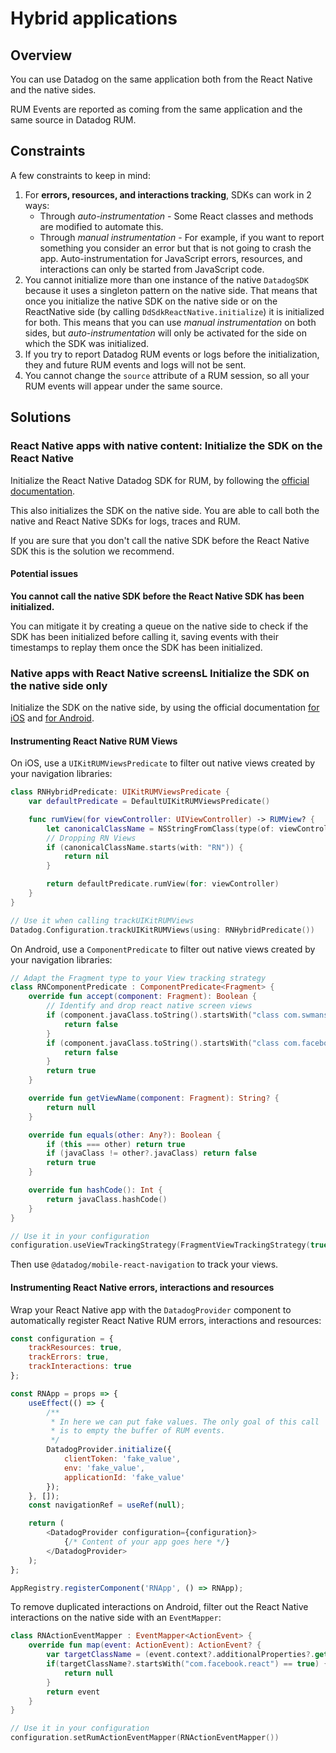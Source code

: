 # Hybrid applications

## Overview

You can use Datadog on the same application both from the React Native and the native sides.

RUM Events are reported as coming from the same application and the same source in Datadog RUM.

## Constraints

A few constraints to keep in mind:

1. For **errors, resources, and interactions tracking**, SDKs can work in 2 ways:
    - Through _auto-instrumentation_ - Some React classes and methods are modified to automate this.
    - Through _manual instrumentation_ - For example, if you want to report something you consider an error but that is not going to crash the app.
      Auto-instrumentation for JavaScript errors, resources, and interactions can only be started from JavaScript code.
2. You cannot initialize more than one instance of the native `DatadogSDK` because it uses a singleton pattern on the native side. That means that once you initialize the native SDK on the native side or on the ReactNative side (by calling `DdSdkReactNative.initialize`) it is initialized for both.
   This means that you can use _manual instrumentation_ on both sides, but _auto-instrumentation_ will only be activated for the side on which the SDK was initialized.
3. If you try to report Datadog RUM events or logs before the initialization, they and future RUM events and logs will not be sent.
4. You cannot change the `source` attribute of a RUM session, so all your RUM events will appear under the same source.

## Solutions

### React Native apps with native content: Initialize the SDK on the React Native

Initialize the React Native Datadog SDK for RUM, by following the [official documentation][1].

This also initializes the SDK on the native side. You are able to call both the native and React Native SDKs for logs, traces and RUM.

If you are sure that you don't call the native SDK before the React Native SDK this is the solution we recommend.

#### Potential issues

**You cannot call the native SDK before the React Native SDK has been initialized.**

You can mitigate it by creating a queue on the native side to check if the SDK has been initialized before calling it, saving events with their timestamps to replay them once the SDK has been initialized.

### Native apps with React Native screensL Initialize the SDK on the native side only

Initialize the SDK on the native side, by using the official documentation [for iOS][2] and [for Android][3].

#### Instrumenting React Native RUM Views

On iOS, use a `UIKitRUMViewsPredicate` to filter out native views created by your navigation libraries:

```swift
class RNHybridPredicate: UIKitRUMViewsPredicate {
    var defaultPredicate = DefaultUIKitRUMViewsPredicate()

    func rumView(for viewController: UIViewController) -> RUMView? {
        let canonicalClassName = NSStringFromClass(type(of: viewController))
        // Dropping RN Views
        if (canonicalClassName.starts(with: "RN")) {
            return nil
        }

        return defaultPredicate.rumView(for: viewController)
    }
}

// Use it when calling trackUIKitRUMViews
Datadog.Configuration.trackUIKitRUMViews(using: RNHybridPredicate())
```

On Android, use a `ComponentPredicate` to filter out native views created by your navigation libraries:

```kotlin
// Adapt the Fragment type to your View tracking strategy
class RNComponentPredicate : ComponentPredicate<Fragment> {
    override fun accept(component: Fragment): Boolean {
        // Identify and drop react native screen views
        if (component.javaClass.toString().startsWith("class com.swmansion.rnscreens")) {
            return false
        }
        if (component.javaClass.toString().startsWith("class com.facebook.react")) {
            return false
        }
        return true
    }

    override fun getViewName(component: Fragment): String? {
        return null
    }

    override fun equals(other: Any?): Boolean {
        if (this === other) return true
        if (javaClass != other?.javaClass) return false
        return true
    }

    override fun hashCode(): Int {
        return javaClass.hashCode()
    }
}

// Use it in your configuration
configuration.useViewTrackingStrategy(FragmentViewTrackingStrategy(true, RNComponentPredicate()))
```

Then use `@datadog/mobile-react-navigation` to track your views.

#### Instrumenting React Native errors, interactions and resources

Wrap your React Native app with the `DatadogProvider` component to automatically register React Native RUM errors, interactions and resources:

```javascript
const configuration = {
    trackResources: true,
    trackErrors: true,
    trackInteractions: true
};

const RNApp = props => {
    useEffect(() => {
        /**
         * In here we can put fake values. The only goal of this call
         * is to empty the buffer of RUM events.
         */
        DatadogProvider.initialize({
            clientToken: 'fake_value',
            env: 'fake_value',
            applicationId: 'fake_value'
        });
    }, []);
    const navigationRef = useRef(null);

    return (
        <DatadogProvider configuration={configuration}>
            {/* Content of your app goes here */}
        </DatadogProvider>
    );
};

AppRegistry.registerComponent('RNApp', () => RNApp);
```

To remove duplicated interactions on Android, filter out the React Native interactions on the native side with an `EventMapper`:

```kotlin
class RNActionEventMapper : EventMapper<ActionEvent> {
    override fun map(event: ActionEvent): ActionEvent? {
        var targetClassName = (event.context?.additionalProperties?.get("action.target.classname") as? String)
        if(targetClassName?.startsWith("com.facebook.react") == true) {
            return null
        }
        return event
    }
}

// Use it in your configuration
configuration.setRumActionEventMapper(RNActionEventMapper())
```

[1]: https://docs.datadoghq.com/real_user_monitoring/reactnative/
[2]: https://docs.datadoghq.com/real_user_monitoring/ios/
[3]: https://docs.datadoghq.com/real_user_monitoring/android/
[4]: https://github.com/DataDog/dd-sdk-reactnative/blob/develop/packages/core/src/DdSdkReactNative.tsx#L184
